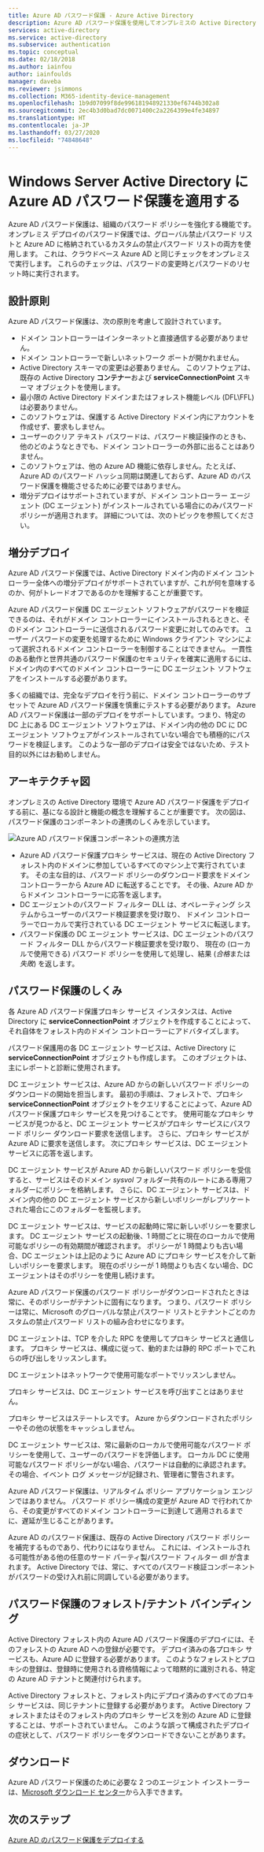 ```yaml
---
title: Azure AD パスワード保護 - Azure Active Directory
description: Azure AD パスワード保護を使用してオンプレミスの Active Directory で脆弱なパスワードを禁止する
services: active-directory
ms.service: active-directory
ms.subservice: authentication
ms.topic: conceptual
ms.date: 02/18/2018
ms.author: iainfou
author: iainfoulds
manager: daveba
ms.reviewer: jsimmons
ms.collection: M365-identity-device-management
ms.openlocfilehash: 1b9d07099f8de996181948921330ef6744b302a8
ms.sourcegitcommit: 2ec4b3d0bad7dc0071400c2a2264399e4fe34897
ms.translationtype: HT
ms.contentlocale: ja-JP
ms.lasthandoff: 03/27/2020
ms.locfileid: "74848648"
---
```

# <a name="enforce-azure-ad-password-protection-for-windows-server-active-directory"></a>Windows Server Active Directory に Azure AD パスワード保護を適用する

Azure AD パスワード保護は、組織のパスワード ポリシーを強化する機能です。 オンプレミス デプロイのパスワード保護では、グローバル禁止パスワード リストと Azure AD に格納されているカスタムの禁止パスワード リストの両方を使用します。 これは、クラウドベース Azure AD と同じチェックをオンプレミスで実行します。 これらのチェックは、パスワードの変更時とパスワードのリセット時に実行されます。

## <a name="design-principles"></a>設計原則

Azure AD パスワード保護は、次の原則を考慮して設計されています。

* ドメイン コントローラーはインターネットと直接通信する必要がありません。
* ドメイン コントローラーで新しいネットワーク ポートが開かれません。
* Active Directory スキーマの変更は必要ありません。 このソフトウェアは、既存の Active Directory **コンテナー**および **serviceConnectionPoint** スキーマ オブジェクトを使用します。
* 最小限の Active Directory ドメインまたはフォレスト機能レベル (DFL\FFL) は必要ありません。
* このソフトウェアは、保護する Active Directory ドメイン内にアカウントを作成せず、要求もしません。
* ユーザーのクリア テキスト パスワードは、パスワード検証操作のときも、他のどのようなときでも、ドメイン コントローラーの外部に出ることはありません。
* このソフトウェアは、他の Azure AD 機能に依存しません。たとえば、Azure AD のパスワード ハッシュ同期は関連しておらず、Azure AD のパスワード保護を機能させるために必要ではありません。
* 増分デプロイはサポートされていますが、ドメイン コントローラー エージェント (DC エージェント) がインストールされている場合にのみパスワード ポリシーが適用されます。 詳細については、次のトピックを参照してください。

## <a name="incremental-deployment"></a>増分デプロイ

Azure AD パスワード保護では、Active Directory ドメイン内のドメイン コントローラー全体への増分デプロイがサポートされていますが、これが何を意味するのか、何がトレードオフであるのかを理解することが重要です。

Azure AD パスワード保護 DC エージェント ソフトウェアがパスワードを検証できるのは、それがドメイン コントローラーにインストールされるときと、そのドメイン コントローラーに送信されるパスワード変更に対してのみです。 ユーザー パスワードの変更を処理するために Windows クライアント マシンによって選択されるドメイン コントローラーを制御することはできません。 一貫性のある動作と世界共通のパスワード保護のセキュリティを確実に適用するには、ドメイン内のすべてのドメイン コントローラーに DC エージェント ソフトウェアをインストールする必要があります。

多くの組織では、完全なデプロイを行う前に、ドメイン コントローラーのサブセットで Azure AD パスワード保護を慎重にテストする必要があります。 Azure AD パスワード保護は一部のデプロイをサポートしています。つまり、特定の DC 上にある DC エージェント ソフトウェアは、ドメイン内の他の DC に DC エージェント ソフトウェアがインストールされていない場合でも積極的にパスワードを検証します。 このような一部のデプロイは安全ではないため、テスト目的以外にはお勧めしません。

## <a name="architectural-diagram"></a>アーキテクチャ図

オンプレミスの Active Directory 環境で Azure AD パスワード保護をデプロイする前に、基になる設計と機能の概念を理解することが重要です。 次の図は、パスワード保護のコンポーネントの連携のしくみを示しています。

![Azure AD パスワード保護コンポーネントの連携方法](./media/concept-password-ban-bad-on-premises/azure-ad-password-protection.png)

* Azure AD パスワード保護プロキシ サービスは、現在の Active Directory フォレスト内のドメインに参加しているすべてのマシン上で実行されています。 その主な目的は、パスワード ポリシーのダウンロード要求をドメイン コントローラーから Azure AD に転送することです。 その後、Azure AD からドメイン コントローラーに応答を返します。
* DC エージェントのパスワード フィルター DLL は、オペレーティング システムからユーザーのパスワード検証要求を受け取り、 ドメイン コントローラーでローカルで実行されている DC エージェント サービスに転送します。
* パスワード保護の DC エージェント サービスは、DC エージェントのパスワード フィルター DLL からパスワード検証要求を受け取り、 現在の (ローカルで使用できる) パスワード ポリシーを使用して処理し、結果 (*合格*または*失敗*) を返します。

## <a name="how-password-protection-works"></a>パスワード保護のしくみ

各 Azure AD パスワード保護プロキシ サービス インスタンスは、Active Directory に **serviceConnectionPoint** オブジェクトを作成することによって、それ自体をフォレスト内のドメイン コントローラーにアドバタイズします。

パスワード保護用の各 DC エージェント サービスは、Active Directory に **serviceConnectionPoint** オブジェクトも作成します。 このオブジェクトは、主にレポートと診断に使用されます。

DC エージェント サービスは、Azure AD からの新しいパスワード ポリシーのダウンロードの開始を担当します。 最初の手順は、フォレストで、プロキシ **serviceConnectionPoint** オブジェクトをクエリすることによって、Azure AD パスワード保護プロキシ サービスを見つけることです。 使用可能なプロキシ サービスが見つかると、DC エージェント サービスがプロキシ サービスにパスワード ポリシー ダウンロード要求を送信します。 さらに、プロキシ サービスが Azure AD に要求を送信します。 次にプロキシ サービスは、DC エージェント サービスに応答を返します。

DC エージェント サービスが Azure AD から新しいパスワード ポリシーを受信すると、サービスはそのドメイン *sysvol* フォルダー共有のルートにある専用フォルダーにポリシーを格納します。 さらに、DC エージェント サービスは、ドメイン内の他の DC エージェント サービスから新しいポリシーがレプリケートされた場合にこのフォルダーを監視します。

DC エージェント サービスは、サービスの起動時に常に新しいポリシーを要求します。 DC エージェント サービスの起動後、1 時間ごとに現在のローカルで使用可能なポリシーの有効期間が確認されます。 ポリシーが 1 時間よりも古い場合、DC エージェントは上記のように Azure AD にプロキシ サービスを介して新しいポリシーを要求します。 現在のポリシーが 1 時間よりも古くない場合、DC エージェントはそのポリシーを使用し続けます。

Azure AD パスワード保護のパスワード ポリシーがダウンロードされたときは常に、そのポリシーがテナントに固有になります。 つまり、パスワード ポリシーは常に、Microsoft のグローバルな禁止パスワード リストとテナントごとのカスタムの禁止パスワード リストの組み合わせになります。

DC エージェントは、TCP を介した RPC を使用してプロキシ サービスと通信します。 プロキシ サービスは、構成に従って、動的または静的 RPC ポートでこれらの呼び出しをリッスンします。

DC エージェントはネットワークで使用可能なポートでリッスンしません。

プロキシ サービスは、DC エージェント サービスを呼び出すことはありません。

プロキシ サービスはステートレスです。 Azure からダウンロードされたポリシーやその他の状態をキャッシュしません。

DC エージェント サービスは、常に最新のローカルで使用可能なパスワード ポリシーを使用して、ユーザーのパスワードを評価します。 ローカル DC に使用可能なパスワード ポリシーがない場合、パスワードは自動的に承認されます。 その場合、イベント ログ メッセージが記録され、管理者に警告されます。

Azure AD パスワード保護は、リアルタイム ポリシー アプリケーション エンジンではありません。 パスワード ポリシー構成の変更が Azure AD で行われてから、その変更がすべてのドメイン コントローラーに到達して適用されるまでに、遅延が生じることがあります。

Azure AD のパスワード保護は、既存の Active Directory パスワード ポリシーを補完するものであり、代わりにはなりません。 これには、インストールされる可能性がある他の任意のサード パーティ製パスワード フィルター dll が含まれます。 Active Directory では、常に、すべてのパスワード検証コンポーネントがパスワードの受け入れ前に同調している必要があります。

## <a name="foresttenant-binding-for-password-protection"></a>パスワード保護のフォレスト/テナント バインディング

Active Directory フォレスト内の Azure AD パスワード保護のデプロイには、そのフォレストの Azure AD への登録が必要です。 デプロイ済みの各プロキシ サービスも、Azure AD に登録する必要があります。 このようなフォレストとプロキシの登録は、登録時に使用される資格情報によって暗黙的に識別される、特定の Azure AD テナントと関連付けられます。

Active Directory フォレストと、フォレスト内にデプロイ済みのすべてのプロキシ サービスは、同じテナントに登録する必要があります。 Active Directory フォレストまたはそのフォレスト内のプロキシ サービスを別の Azure AD に登録することは、サポートされていません。 このような誤って構成されたデプロイの症状として、パスワード ポリシーをダウンロードできないことがあります。

## <a name="download"></a>ダウンロード

Azure AD パスワード保護のために必要な 2 つのエージェント インストーラーは、[Microsoft ダウンロード センター](https://www.microsoft.com/download/details.aspx?id=57071)から入手できます。

## <a name="next-steps"></a>次のステップ
[Azure AD のパスワード保護をデプロイする](howto-password-ban-bad-on-premises-deploy.md)
